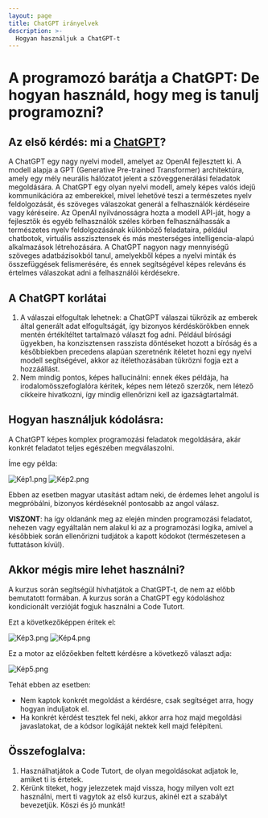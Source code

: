 ```yaml
---
layout: page
title: ChatGPT irányelvek
description: >-
  Hogyan használjuk a ChatGPT-t
---
```


# A programozó barátja a ChatGPT: De hogyan használd, hogy meg is tanulj programozni?

## Az első kérdés: mi a [ChatGPT](https://www.xlabs.hu/blog/mi-az-a-chatgpt-elmagyarazzuk-roviden-erthetoen)?
A ChatGPT egy nagy nyelvi modell, amelyet az OpenAI fejlesztett ki. A modell alapja a GPT (Generative Pre-trained Transformer) architektúra, amely egy mély neurális hálózatot jelent a szöveggenerálási feladatok megoldására. A ChatGPT egy olyan nyelvi modell, amely képes valós idejű kommunikációra az emberekkel, mivel lehetővé teszi a természetes nyelv feldolgozását, és szöveges válaszokat generál a felhasználók kérdéseire vagy kéréseire. Az OpenAI nyilvánosságra hozta a modell API-ját, hogy a fejlesztők és egyéb felhasználók széles körben felhasználhassák a természetes nyelv feldolgozásának különböző feladataira, például chatbotok, virtuális asszisztensek és más mesterséges intelligencia-alapú alkalmazások létrehozására. A ChatGPT nagyon nagy mennyiségű szöveges adatbázisokból tanul, amelyekből képes a nyelvi minták és összefüggések felismerésére, és ennek segítségével képes releváns és értelmes válaszokat adni a felhasználói kérdésekre. 

## A ChatGPT korlátai
1.	A válaszai elfogultak lehetnek: a ChatGPT válaszai tükrözik az emberek által generált adat elfogultságát, így bizonyos kérdéskörökben ennek mentén értékítéltet tartalmazó választ fog adni. Például bírósági ügyekben, ha konzisztensen rasszista döntéseket hozott a bíróság és a későbbiekben precedens alapúan szeretnénk ítéletet hozni egy nyelvi modell segítségével, akkor az ítélethozásában tükrözni fogja ezt a hozzáállást.
2.	Nem mindig pontos, képes hallucinálni: ennek ékes példája, ha irodalomösszefoglalóra kéritek, képes nem létező szerzők, nem létező cikkeire hivatkozni, így mindig ellenőrizni kell az igazságtartalmát.

## Hogyan használjuk kódolásra:
A ChatGPT képes komplex programozási feladatok megoldására, akár konkrét feladatot teljes egészében megválaszolni.

Íme egy példa:

![Kép1.png](https://github.com/Rajk-Prog1/rajk-prog1.github.io/tree/main/assets/images/chat_gpt/Kép1.png)
![Kép2.png](https://github.com/Rajk-Prog1/rajk-prog1.github.io/tree/main/assets/images/chat_gpt/Kép2.png?)

Ebben az esetben magyar utasítást adtam neki, de érdemes lehet angolul is megpróbálni, bizonyos kérdéseknél pontosabb az angol válasz. 

**VISZONT**: ha így oldanánk meg az elején minden programozási feladatot, nehezen vagy egyáltalán nem alakul ki az a programozási logika, amivel a későbbiek során ellenőrizni tudjátok a kapott kódokot (természetesen a futtatáson kívül).

## Akkor mégis mire lehet használni?
A kurzus során segítségül hívhatjátok a ChatGPT-t, de nem az előbb bemutatott formában. A kurzus során a ChatGPT egy kódoláshoz kondicionált verzióját fogjuk használni a Code Tutort. 

Ezt a következőképpen éritek el:

![Kép3.png](https://github.com/Rajk-Prog1/rajk-prog1.github.io/tree/main/assets/images/chat_gpt/Kép3.png)
![Kép4.png](https://github.com/Rajk-Prog1/rajk-prog1.github.io/tree/main/assets/images/chat_gpt/Kép4.png)

Ez a motor az előzőekben feltett kérdésre a következő választ adja:

![Kép5.png](https://github.com/Rajk-Prog1/rajk-prog1.github.io/tree/main/assets/images/chat_gpt/Kép5.png)

Tehát ebben az esetben:
-	Nem kaptok konkrét megoldást a kérdésre, csak segítséget arra, hogy hogyan induljatok el. 
-	Ha konkrét kérdést tesztek fel neki, akkor arra hoz majd megoldási javaslatokat, de a kódsor logikáját nektek kell majd felépíteni.

## Összefoglalva:
1.	Használhatjátok a Code Tutort, de olyan megoldásokat adjatok le, amiket ti is értetek.
2.	Kérünk titeket, hogy jelezzetek majd vissza, hogy milyen volt ezt használni, mert ti vagytok az első kurzus, akinél ezt a szabályt bevezetjük. Köszi és jó munkát!

